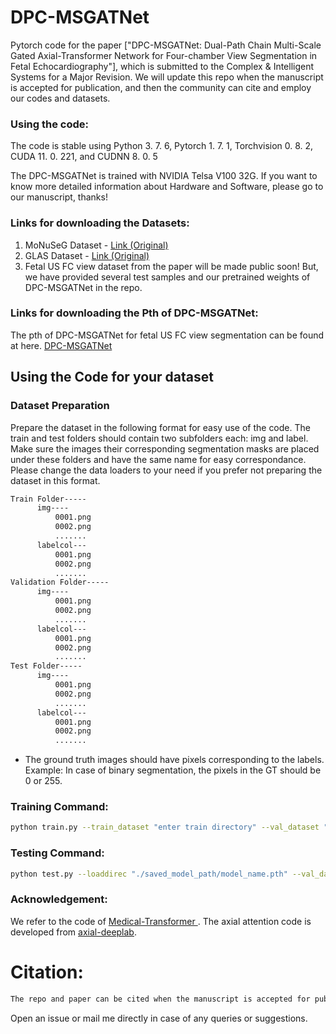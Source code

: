 # DPC-MSGATNet



Pytorch code for the paper 
["DPC-MSGATNet: Dual-Path Chain Multi-Scale 
Gated Axial-Transformer Network for Four-chamber View Segmentation in Fetal Echocardiography"], which is submitted to the Complex & Intelligent Systems for a Major Revision. We will update this repo when the manuscript is accepted for publication, and then the community can cite and employ our codes and datasets.




### Using the code:

The code is stable using Python 3. 7. 6, Pytorch 1. 7. 1, Torchvision 0. 8. 2, CUDA 11. 0. 221, and CUDNN 8. 0. 5

The DPC-MSGATNet is trained with NVIDIA Telsa V100 32G. If you want to know more detailed information about Hardware and Software, please go to our manuscript, thanks! 


### Links for downloading the Datasets:

1) MoNuSeG Dataset - <a href="https://monuseg.grand-challenge.org/Data/"> Link (Original)</a> 
2) GLAS Dataset - <a href="https://warwick.ac.uk/fac/sci/dcs/research/tia/glascontest/"> Link (Original) </a> 
3) Fetal US FC view dataset from the paper will be made public soon! But, we have provided several test samples and our pretrained weights of DPC-MSGATNet in the repo. 

### Links for downloading the Pth of DPC-MSGATNet:

The pth of DPC-MSGATNet for fetal US FC view segmentation can be found at here. <a href="https://drive.google.com/file/d/1HCegUCvuTIDNuvu1kCll0jWMHgY77V2x/view?usp=share_link"> DPC-MSGATNet</a>

## Using the Code for your dataset

### Dataset Preparation

Prepare the dataset in the following format for easy use of the code. The train and test folders should contain two subfolders each: img and label. Make sure the images their corresponding segmentation masks are placed under these folders and have the same name for easy correspondance. Please change the data loaders to your need if you prefer not preparing the dataset in this format.



```bash
Train Folder-----
      img----
          0001.png
          0002.png
          .......
      labelcol---
          0001.png
          0002.png
          .......
Validation Folder-----
      img----
          0001.png
          0002.png
          .......
      labelcol---
          0001.png
          0002.png
          .......
Test Folder-----
      img----
          0001.png
          0002.png
          .......
      labelcol---
          0001.png
          0002.png
          .......

```

- The ground truth images should have pixels corresponding to the labels. Example: In case of binary segmentation, the pixels in the GT should be 0 or 255.

### Training Command:

```bash 
python train.py --train_dataset "enter train directory" --val_dataset "enter validation directory" --direc 'path for results to be saved' --batch_size 4 --epoch 405 --save_freq 5 --modelname "msgatnet" --learning_rate 0.001 --imgsize 224 --blocksize 32 --gray "no"
```



### Testing Command:

```bash 
python test.py --loaddirec "./saved_model_path/model_name.pth" --val_dataset "test dataset directory" --direc 'path for results to be saved' --batch_size 1 --modelname "msgatnet" --imgsize 224 --blocksize 32 --gray "no" --mode "multiple"
```




### Acknowledgement:

We refer to the code of <a href="https://github.com/jeya-maria-jose/Medical-Transformer"> Medical-Transformer </a>. The axial attention code is developed from <a href="https://github.com/csrhddlam/axial-deeplab">axial-deeplab</a>. 

# Citation:

```bash
The repo and paper can be cited when the manuscript is accepted for publication. We will continue to update this repository. Please stay tuned!!! 
```

Open an issue or mail me directly in case of any queries or suggestions. 
